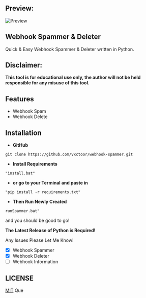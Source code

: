 ## Preview: 
![Preview](https://media.discordapp.net/attachments/1035306943855726622/1055662712341934130/image.png)
##
## Webhook Spammer & Deleter
Quick & Easy Webhook Spammer & Deleter written in Python.
## **Disclaimer:**
**This tool is for educational use only, the author will not be held responsible for any misuse of this tool.**
## Features

- Webhook Spam
- Webhook Delete

## Installation

-   **GitHub**

```
git clone https://github.com/Vxctoor/webhook-spammer.git
```

- **Install Requirements**

```
"install.bat"
```

- **or go to your Terminal and paste in**

```
"pip install -r requirements.txt"
```

- **Then Run Newly Created**

```
runSpammer.bat"
```

and you should be good to go!

**The Latest Release of Python is Required!**

Any Issues Please Let Me Know!

- [x] Webhook Spammer
- [x] Webhook Deleter
- [ ] Webhook Information

## LICENSE

[MIT](https://github.com/vxctoor/Webhook-Spammer/blob/main/LICENSE)  Que

